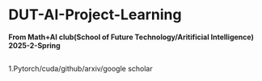 # DUT-AI-Project-Learning
**From Math+AI club(School of Future Technology/Aritificial Intelligence) 2025-2-Spring**
##
1.Pytorch/cuda/github/arxiv/google scholar
